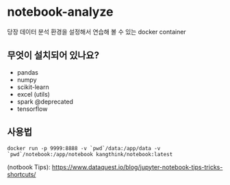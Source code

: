 # notebook-analyze
당장 데이터 분석 환경을 설정해서 연습해 볼 수 있는 docker container

## 무엇이 설치되어 있나요?
- pandas
- numpy
- scikit-learn
- excel (utils)
- spark @deprecated
- tensorflow

## 사용법
```shell
docker run -p 9999:8888 -v `pwd`/data:/app/data -v `pwd`/notebook:/app/notebook kangthink/notebook:latest
```

(notbook Tips): https://www.dataquest.io/blog/jupyter-notebook-tips-tricks-shortcuts/

